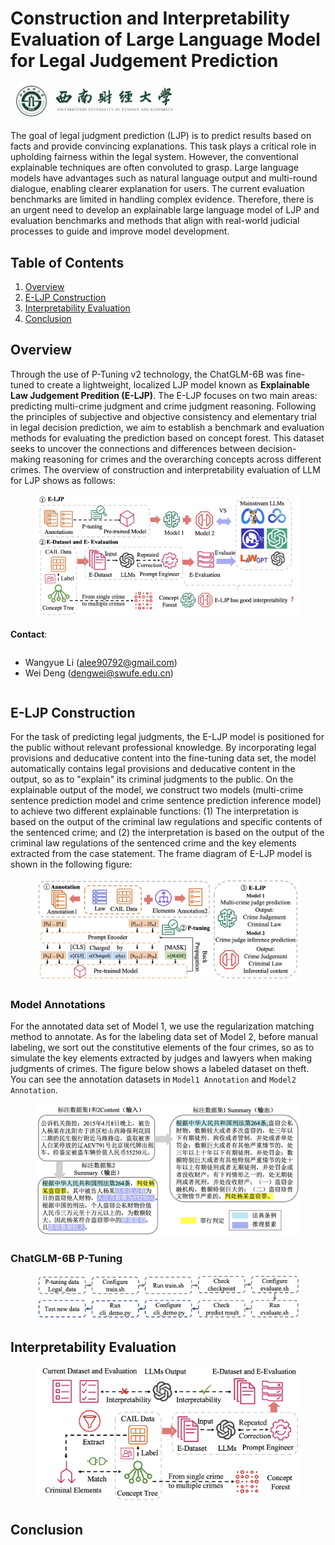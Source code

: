# Construction and Interpretability Evaluation of Large Language Model for Legal Judgement Prediction

<table align="center" style="border: 1px solid white;">
  <tr>
    <td style="border: 1px solid white;"><img src="figs/swufe-logo.jpg" width="250"/></td>
  </tr>
</table>

The goal of legal judgment prediction (LJP) is to predict results based on facts and provide convincing explanations. This task plays a critical role in upholding fairness within the legal system. However, the conventional explainable techniques are often convoluted to grasp. Large language models have advantages such as natural language output and multi-round dialogue, enabling clearer explanation for users. The current evaluation benchmarks are limited in handling complex evidence. Therefore, there is an urgent need to develop an explainable large language model of LJP and evaluation benchmarks and methods that align with real-world judicial processes to guide and improve model development. 

## Table of Contents
1. [Overview](#overview)
2. [E-LJP Construction](#e-ljp-construction)
3. [Interpretability Evaluation](#interpretability-evaluation)
4. [Conclusion](#conclusion)

## Overview

Through the use of P-Tuning v2 technology, the ChatGLM-6B was fine-tuned to create a lightweight, localized LJP model known as **Explainable Law Judgement Predition (E-LJP)**. The E-LJP focuses on two main areas: predicting multi-crime judgment and crime judgment reasoning. Following the principles of subjective and objective consistency and elementary trial in legal decision prediction, we aim to establish a benchmark and evaluation methods for evaluating the prediction based on concept forest. This dataset seeks to uncover the connections and differences between decision-making reasoning for crimes and the overarching concepts across different crimes. The overview of construction and interpretability evaluation of LLM for LJP shows as follows:

<figure style="text-align: center;">
  <img src="figs/overview.jpg" alt="Overview of Construction and Interpretability Evaluation of Large Language Model for Legal Judgement Prediction">
</figure>

**Contact**:

<div style="overflow: hidden;">
  <ul>
    <li>Wangyue Li  (<a href="mailto:alee90792@gmail.com">alee90792@gmail.com</a>)
    <li>Wei Deng (<a href="mailto:dengwei@swufe.edu.cn">dengwei@swufe.edu.cn</a>)
  </ul>
</div>

## E-LJP Construction

For the task of predicting legal judgments, the E-LJP model is positioned for the public without relevant professional knowledge. By incorporating legal provisions and deducative content into the fine-tuning data set, the model automatically contains legal provisions and deducative content in the output, so as to "explain" its criminal judgments to the public. On the explainable output of the model, we construct two models (multi-crime sentence prediction model and crime sentence prediction inference model) to achieve two different explainable functions: (1) The interpretation is based on the output of the criminal law regulations and specific contents of the sentenced crime; and (2) the interpretation is based on the output of the criminal law regulations of the sentenced crime and the key elements extracted from the case statement. The frame diagram of E-LJP model is shown in the following figure: 
 

<figure style="text-align: center;">
  <img src="figs/E-LJP.jpg" alt="Overview of Construction of Large Language Model for Legal Judgement Prediction">
</figure>


### Model Annotations

For the annotated data set of Model 1, we use the regularization matching method to annotate. As for the labeling data set of Model 2, before manual labeling, we sort out the constitutive elements of the four crimes, so as to simulate the key elements extracted by judges and lawyers when making judgments of crimes. The figure below shows a labeled dataset on theft. You can see the annotation datasets in `Model1 Annotation` and `Model2 Annotation`.

<figure style="text-align: center;">
  <img src="figs/Annotation.jpg" alt="The annotation of Model1 and Model2">
</figure>

### ChatGLM-6B P-Tuning

<figure style="text-align: center;">
  <img src="figs/chatglm.jpg" alt="Overview of Construction and Interpretability Evaluation of Large Language Model for Legal Judgement Prediction">
</figure>

## Interpretability Evaluation

<figure style="text-align: center;">
  <img src="figs/E-dataset.jpg" alt="Overview of Construction and Interpretability Evaluation of Large Language Model for Legal Judgement Prediction">
</figure>


## Conclusion
